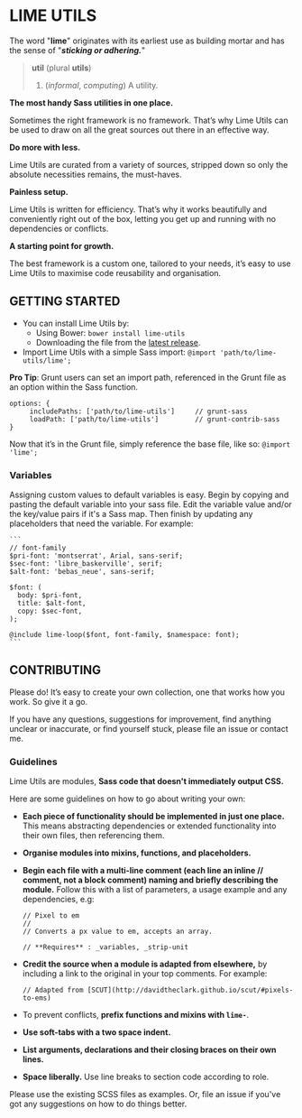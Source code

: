 # LIME UTILS

The word "**lime**" originates with its earliest use as building mortar and has the sense of "***sticking or adhering.***"

> **util** (plural **utils**)
> 
> 1. (*informal*, *computing*) A utility.

**The most handy Sass utilities in one place.**

Sometimes the right framework is no framework. That’s why Lime Utils can be used to draw on all the great sources out there in an effective way.

**Do more with less.**

Lime Utils are curated from a variety of sources, stripped down so only the absolute necessities remains, the must-haves.

**Painless setup.**

Lime Utils is written for efficiency. That’s why it works beautifully and conveniently right out of the box, letting you get up and running with no dependencies or conflicts.

**A starting point for growth.**

The best framework is a custom one, tailored to your needs, it’s easy to use Lime Utils to maximise code reusability and organisation.

## GETTING STARTED

- You can install Lime Utils by:
    - Using Bower: `bower install lime-utils`
    - Downloading the file from the [latest release](https://github.com/ogbaoghene/lime-utils/releases/tag/v1.1.13).
- Import Lime Utils with a simple Sass import: `@import 'path/to/lime-utils/lime';`

**Pro Tip**: Grunt users can set an import path, referenced in the Grunt file as an option within the Sass function.

```
options: {
     includePaths: ['path/to/lime-utils']     // grunt-sass
     loadPath: ['path/to/lime-utils']         // grunt-contrib-sass
}
```

Now that it’s in the Grunt file, simply reference the base file, like so: `@import 'lime';`

### Variables

Assigning custom values to default variables is easy. Begin by copying and pasting the default variable into your sass file. Edit the variable value and/or the key/value pairs if it's a Sass map. Then finish by updating any placeholders that need the variable. For example:

    ```
    // font-family
    $pri-font: 'montserrat', Arial, sans-serif;
    $sec-font: 'libre_baskerville', serif;
    $alt-font: 'bebas_neue', sans-serif;

    $font: (
      body: $pri-font,
      title: $alt-font,
      copy: $sec-font,
    );

    @include lime-loop($font, font-family, $namespace: font);
    ```

## CONTRIBUTING

Please do! It’s easy to create your own collection, one that works how you work. So give it a go.

If you have any questions, suggestions for improvement, find anything unclear or inaccurate, or find yourself stuck, please file an issue or contact me.

### Guidelines

Lime Utils are modules, **Sass code that doesn't immediately output CSS.**

Here are some guidelines on how to go about writing your own:

- **Each piece of functionality should be implemented in just one place.** This means abstracting dependencies or extended functionality into their own files, then referencing them.
- **Organise modules into mixins, functions, and placeholders.**
- **Begin each file with a multi-line comment (each line an inline // comment, not a block comment) naming and briefly describing the module.** Follow this with a list of parameters, a usage example and any dependencies, e.g:

	```
	// Pixel to em
    //
    // Converts a px value to em, accepts an array.

	// **Requires** : _variables, _strip-unit
	```

- **Credit the source when a module is adapted from elsewhere,** by including a link to the original in your top comments. For example:

	```
    // Adapted from [SCUT](http://davidtheclark.github.io/scut/#pixels-to-ems)
	```
	
- To prevent conflicts, **prefix functions and mixins with `lime-`**.
- **Use soft-tabs with a two space indent.**
- **List arguments, declarations and their closing braces on their own lines.**
- **Space liberally.** Use line breaks to section code according to role.

Please use the existing SCSS files as examples. Or, file an issue if you've got any suggestions on how to do things better.


